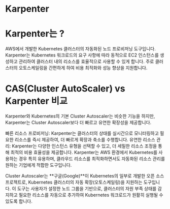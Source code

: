 # Karpenter
# Karpenter는 ?
AWS에서 개발한 Kubernetes 클러스터의 자동화된 노드 프로비저닝 도구입니다.
Karpenter는 Kubernetes 워크로드의 요구 사항에 따라 동적으로 EC2 인스턴스를 생성하고 관리하여 클러스터 내의 리소스를 효율적으로 사용할 수 있게 합니다. 
주로 클러스터의 오토스케일링을 간편하게 하여 비용 최적화와 성능 향상을 지원합니다.


 
# CAS(Cluster AutoScaler) vs Karpenter 비교 
Karpenter와 Kubernetes의 기본 Cluster Autoscaler는 비슷한 기능을 하지만, Karpenter는 Cluster Autoscaler보다 더 빠르고 유연한 확장성을 제공합니다.

빠른 리소스 프로비저닝: Karpenter는 클러스터의 상태를 실시간으로 모니터링하고 필요한 리소스를 즉시 제공하여, 더 빠르게 확장과 축소를 수행합니다.
유연한 리소스 관리: Karpenter는 다양한 인스턴스 유형을 선택할 수 있고, 더 세밀한 리소스 조정을 통해 최적의 비용 효율성을 제공합니다.
Karpenter는 AWS 환경에서 Kubernetes를 사용하는 경우 특히 유용하며, 클라우드 리소스를 최적화하면서도 자동화된 리소스 관리를 원하는 기업에게 적합한 도구입니다.

Cluster Autoscaler는 **구글(Google)**이 Kubernetes의 일부로 개발한 오픈 소스 프로젝트로, Kubernetes 클러스터의 자동 확장(오토스케일링)을 지원하는 도구입니다.
이 도구는 사용자가 설정한 노드 그룹을 기반으로, 클러스터의 자원 부족 상태를 감지하고 필요한 리소스를 자동으로 추가하여 Kubernetes 워크로드가 원활히 실행될 수 있도록 합니다.
